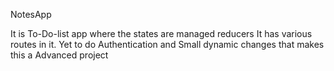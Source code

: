 NotesApp

It is To-Do-list app where the states are managed reducers It has various routes in it.
Yet to do Authentication and Small dynamic changes that makes this a Advanced project
